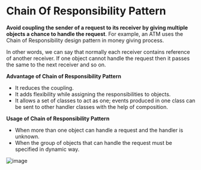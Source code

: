 # Chain Of Responsibility Pattern

**Avoid coupling the sender of a request to its receiver by giving multiple objects a chance to handle the request**. 
For example, an ATM uses the Chain of Responsibility design pattern in money giving process.

In other words, we can say that normally each receiver contains reference of another receiver. If one object cannot handle the request then it passes the same to the next receiver and so on.

**Advantage of Chain of Responsibility Pattern**

- It reduces the coupling.
- It adds flexibility while assigning the responsibilities to objects.
- It allows a set of classes to act as one; events produced in one class can be sent to other handler classes with the help of composition.

**Usage of Chain of Responsibility Pattern**

- When more than one object can handle a request and the handler is unknown.
- When the group of objects that can handle the request must be specified in dynamic way.


![image](https://user-images.githubusercontent.com/8271393/129242455-7567aa09-8e80-4b8d-9e82-abe25ea17dab.png)

